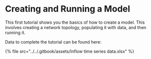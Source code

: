 # Creating and Running a Model

This first tutorial shows you the basics of how to create a model. This involves creating a network topology, populating it with data, and then running it.

Data to complete the tutorial can be found here:

{% file src="../../.gitbook/assets/Inflow time series data.xlsx" %}
